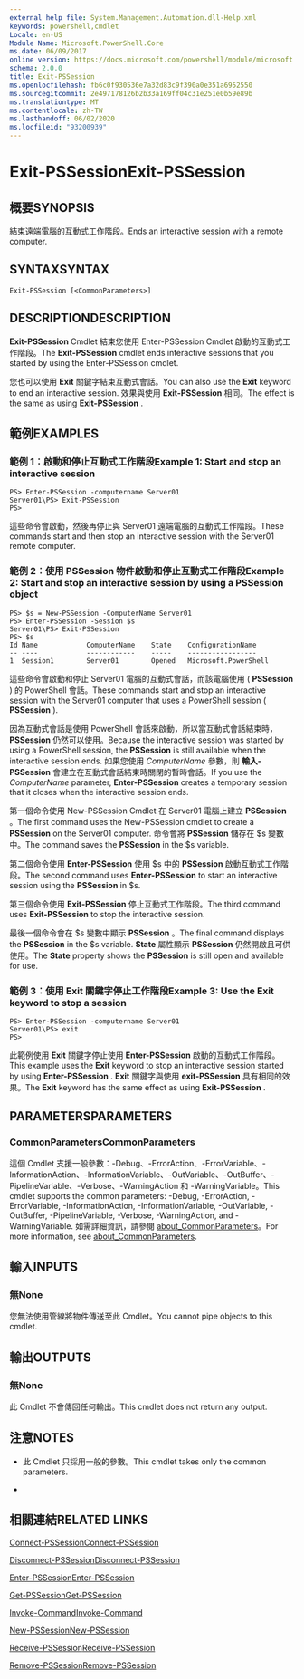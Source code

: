 ```yaml
---
external help file: System.Management.Automation.dll-Help.xml
keywords: powershell,cmdlet
Locale: en-US
Module Name: Microsoft.PowerShell.Core
ms.date: 06/09/2017
online version: https://docs.microsoft.com/powershell/module/microsoft.powershell.core/exit-pssession?view=powershell-7&WT.mc_id=ps-gethelp
schema: 2.0.0
title: Exit-PSSession
ms.openlocfilehash: fb6c0f930536e7a32d83c9f390a0e351a6952550
ms.sourcegitcommit: 2e497178126b2b33a169ff04c31e251e0b59e89b
ms.translationtype: MT
ms.contentlocale: zh-TW
ms.lasthandoff: 06/02/2020
ms.locfileid: "93200939"
---
```

# <span data-ttu-id="14231-103">Exit-PSSession</span><span class="sxs-lookup"><span data-stu-id="14231-103">Exit-PSSession</span></span>

## <span data-ttu-id="14231-104">概要</span><span class="sxs-lookup"><span data-stu-id="14231-104">SYNOPSIS</span></span>
<span data-ttu-id="14231-105">結束遠端電腦的互動式工作階段。</span><span class="sxs-lookup"><span data-stu-id="14231-105">Ends an interactive session with a remote computer.</span></span>

## <span data-ttu-id="14231-106">SYNTAX</span><span class="sxs-lookup"><span data-stu-id="14231-106">SYNTAX</span></span>

```
Exit-PSSession [<CommonParameters>]
```

## <span data-ttu-id="14231-107">DESCRIPTION</span><span class="sxs-lookup"><span data-stu-id="14231-107">DESCRIPTION</span></span>

<span data-ttu-id="14231-108">**Exit-PSSession** Cmdlet 結束您使用 Enter-PSSession Cmdlet 啟動的互動式工作階段。</span><span class="sxs-lookup"><span data-stu-id="14231-108">The **Exit-PSSession** cmdlet ends interactive sessions that you started by using the Enter-PSSession cmdlet.</span></span>

<span data-ttu-id="14231-109">您也可以使用 **Exit** 關鍵字結束互動式會話。</span><span class="sxs-lookup"><span data-stu-id="14231-109">You can also use the **Exit** keyword to end an interactive session.</span></span>
<span data-ttu-id="14231-110">效果與使用 **Exit-PSSession** 相同。</span><span class="sxs-lookup"><span data-stu-id="14231-110">The effect is the same as using **Exit-PSSession** .</span></span>

## <span data-ttu-id="14231-111">範例</span><span class="sxs-lookup"><span data-stu-id="14231-111">EXAMPLES</span></span>

### <span data-ttu-id="14231-112">範例 1︰啟動和停止互動式工作階段</span><span class="sxs-lookup"><span data-stu-id="14231-112">Example 1: Start and stop an interactive session</span></span>

```
PS> Enter-PSSession -computername Server01
Server01\PS> Exit-PSSession
PS>
```

<span data-ttu-id="14231-113">這些命令會啟動，然後再停止與 Server01 遠端電腦的互動式工作階段。</span><span class="sxs-lookup"><span data-stu-id="14231-113">These commands start and then stop an interactive session with the Server01 remote computer.</span></span>

### <span data-ttu-id="14231-114">範例 2︰使用 PSSession 物件啟動和停止互動式工作階段</span><span class="sxs-lookup"><span data-stu-id="14231-114">Example 2: Start and stop an interactive session by using a PSSession object</span></span>

```
PS> $s = New-PSSession -ComputerName Server01
PS> Enter-PSSession -Session $s
Server01\PS> Exit-PSSession
PS> $s
Id Name            ComputerName    State    ConfigurationName
-- ----            ------------    -----    -----------------
1  Session1        Server01        Opened   Microsoft.PowerShell
```

<span data-ttu-id="14231-115">這些命令會啟動和停止 Server01 電腦的互動式會話，而該電腦使用 ( **PSSession** ) 的 PowerShell 會話。</span><span class="sxs-lookup"><span data-stu-id="14231-115">These commands start and stop an interactive session with the Server01 computer that uses a PowerShell session ( **PSSession** ).</span></span>

<span data-ttu-id="14231-116">因為互動式會話是使用 PowerShell 會話來啟動，所以當互動式會話結束時， **PSSession** 仍然可以使用。</span><span class="sxs-lookup"><span data-stu-id="14231-116">Because the interactive session was started by using a PowerShell session, the **PSSession** is still available when the interactive session ends.</span></span>
<span data-ttu-id="14231-117">如果您使用 *ComputerName* 參數，則 **輸入-PSSession** 會建立在互動式會話結束時關閉的暫時會話。</span><span class="sxs-lookup"><span data-stu-id="14231-117">If you use the *ComputerName* parameter, **Enter-PSSession** creates a temporary session that it closes when the interactive session ends.</span></span>

<span data-ttu-id="14231-118">第一個命令使用 New-PSSession Cmdlet 在 Server01 電腦上建立 **PSSession** 。</span><span class="sxs-lookup"><span data-stu-id="14231-118">The first command uses the New-PSSession cmdlet to create a **PSSession** on the Server01 computer.</span></span>
<span data-ttu-id="14231-119">命令會將 **PSSession** 儲存在 $s 變數中。</span><span class="sxs-lookup"><span data-stu-id="14231-119">The command saves the **PSSession** in the $s variable.</span></span>

<span data-ttu-id="14231-120">第二個命令使用 **Enter-PSSession** 使用 $s 中的 **PSSession** 啟動互動式工作階段。</span><span class="sxs-lookup"><span data-stu-id="14231-120">The second command uses **Enter-PSSession** to start an interactive session using the **PSSession** in $s.</span></span>

<span data-ttu-id="14231-121">第三個命令使用 **Exit-PSSession** 停止互動式工作階段。</span><span class="sxs-lookup"><span data-stu-id="14231-121">The third command uses **Exit-PSSession** to stop the interactive session.</span></span>

<span data-ttu-id="14231-122">最後一個命令會在 $s 變數中顯示 **PSSession** 。</span><span class="sxs-lookup"><span data-stu-id="14231-122">The final command displays the **PSSession** in the $s variable.</span></span>
<span data-ttu-id="14231-123">**State** 屬性顯示 **PSSession** 仍然開啟且可供使用。</span><span class="sxs-lookup"><span data-stu-id="14231-123">The **State** property shows the **PSSession** is still open and available for use.</span></span>

### <span data-ttu-id="14231-124">範例 3︰使用 Exit 關鍵字停止工作階段</span><span class="sxs-lookup"><span data-stu-id="14231-124">Example 3: Use the Exit keyword to stop a session</span></span>

```
PS> Enter-PSSession -computername Server01
Server01\PS> exit
PS>
```

<span data-ttu-id="14231-125">此範例使用 **Exit** 關鍵字停止使用 **Enter-PSSession** 啟動的互動式工作階段。</span><span class="sxs-lookup"><span data-stu-id="14231-125">This example uses the **Exit** keyword to stop an interactive session started by using **Enter-PSSession** .</span></span>
<span data-ttu-id="14231-126">**Exit** 關鍵字與使用 **exit-PSSession** 具有相同的效果。</span><span class="sxs-lookup"><span data-stu-id="14231-126">The **Exit** keyword has the same effect as using **Exit-PSSession** .</span></span>

## <span data-ttu-id="14231-127">PARAMETERS</span><span class="sxs-lookup"><span data-stu-id="14231-127">PARAMETERS</span></span>

### <span data-ttu-id="14231-128">CommonParameters</span><span class="sxs-lookup"><span data-stu-id="14231-128">CommonParameters</span></span>

<span data-ttu-id="14231-129">這個 Cmdlet 支援一般參數：-Debug、-ErrorAction、-ErrorVariable、-InformationAction、-InformationVariable、-OutVariable、-OutBuffer、-PipelineVariable、-Verbose、-WarningAction 和 -WarningVariable。</span><span class="sxs-lookup"><span data-stu-id="14231-129">This cmdlet supports the common parameters: -Debug, -ErrorAction, -ErrorVariable, -InformationAction, -InformationVariable, -OutVariable, -OutBuffer, -PipelineVariable, -Verbose, -WarningAction, and -WarningVariable.</span></span> <span data-ttu-id="14231-130">如需詳細資訊，請參閱 [about_CommonParameters](https://go.microsoft.com/fwlink/?LinkID=113216)。</span><span class="sxs-lookup"><span data-stu-id="14231-130">For more information, see [about_CommonParameters](https://go.microsoft.com/fwlink/?LinkID=113216).</span></span>

## <span data-ttu-id="14231-131">輸入</span><span class="sxs-lookup"><span data-stu-id="14231-131">INPUTS</span></span>

### <span data-ttu-id="14231-132">無</span><span class="sxs-lookup"><span data-stu-id="14231-132">None</span></span>

<span data-ttu-id="14231-133">您無法使用管線將物件傳送至此 Cmdlet。</span><span class="sxs-lookup"><span data-stu-id="14231-133">You cannot pipe objects to this cmdlet.</span></span>

## <span data-ttu-id="14231-134">輸出</span><span class="sxs-lookup"><span data-stu-id="14231-134">OUTPUTS</span></span>

### <span data-ttu-id="14231-135">無</span><span class="sxs-lookup"><span data-stu-id="14231-135">None</span></span>

<span data-ttu-id="14231-136">此 Cmdlet 不會傳回任何輸出。</span><span class="sxs-lookup"><span data-stu-id="14231-136">This cmdlet does not return any output.</span></span>

## <span data-ttu-id="14231-137">注意</span><span class="sxs-lookup"><span data-stu-id="14231-137">NOTES</span></span>

* <span data-ttu-id="14231-138">此 Cmdlet 只採用一般的參數。</span><span class="sxs-lookup"><span data-stu-id="14231-138">This cmdlet takes only the common parameters.</span></span>

*

## <span data-ttu-id="14231-139">相關連結</span><span class="sxs-lookup"><span data-stu-id="14231-139">RELATED LINKS</span></span>

[<span data-ttu-id="14231-140">Connect-PSSession</span><span class="sxs-lookup"><span data-stu-id="14231-140">Connect-PSSession</span></span>](Connect-PSSession.md)

[<span data-ttu-id="14231-141">Disconnect-PSSession</span><span class="sxs-lookup"><span data-stu-id="14231-141">Disconnect-PSSession</span></span>](Disconnect-PSSession.md)

[<span data-ttu-id="14231-142">Enter-PSSession</span><span class="sxs-lookup"><span data-stu-id="14231-142">Enter-PSSession</span></span>](Enter-PSSession.md)

[<span data-ttu-id="14231-143">Get-PSSession</span><span class="sxs-lookup"><span data-stu-id="14231-143">Get-PSSession</span></span>](Get-PSSession.md)

[<span data-ttu-id="14231-144">Invoke-Command</span><span class="sxs-lookup"><span data-stu-id="14231-144">Invoke-Command</span></span>](Invoke-Command.md)

[<span data-ttu-id="14231-145">New-PSSession</span><span class="sxs-lookup"><span data-stu-id="14231-145">New-PSSession</span></span>](New-PSSession.md)

[<span data-ttu-id="14231-146">Receive-PSSession</span><span class="sxs-lookup"><span data-stu-id="14231-146">Receive-PSSession</span></span>](Receive-PSSession.md)

[<span data-ttu-id="14231-147">Remove-PSSession</span><span class="sxs-lookup"><span data-stu-id="14231-147">Remove-PSSession</span></span>](Remove-PSSession.md)

